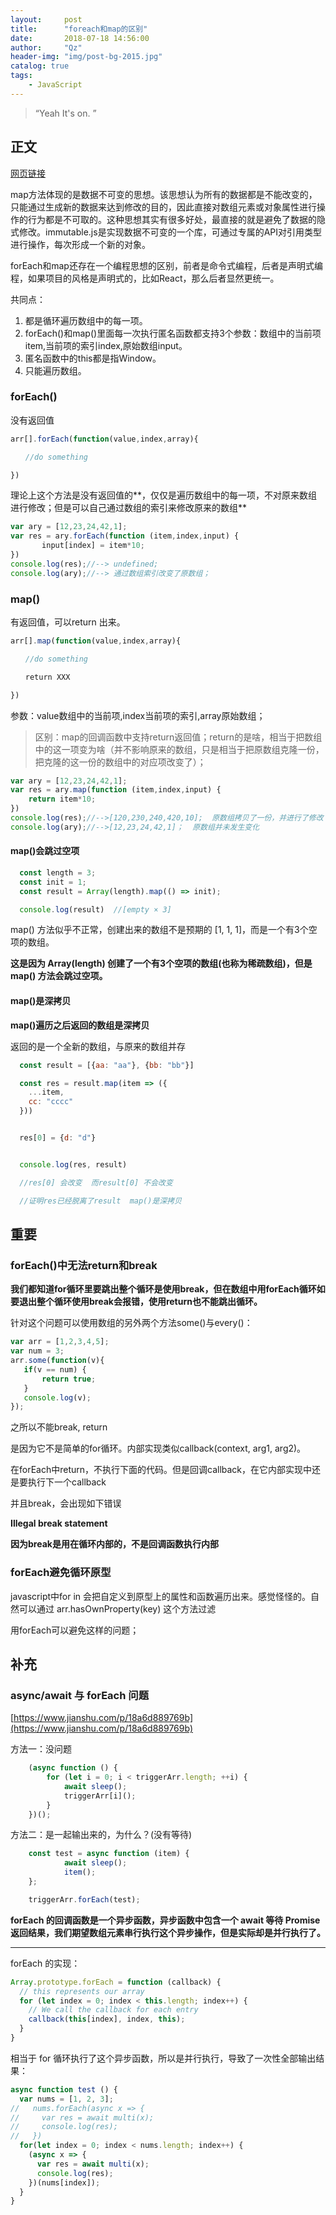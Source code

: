 ```yaml
---
layout:     post
title:      "foreach和map的区别"
date:       2018-07-18 14:56:00
author:     "Qz"
header-img: "img/post-bg-2015.jpg"
catalog: true
tags:
    - JavaScript
---
```


> “Yeah It's on. ”


## 正文
[网页链接](https://segmentfault.com/q/1010000013170900?utm_source=index-hottest)


map方法体现的是数据不可变的思想。该思想认为所有的数据都是不能改变的，只能通过生成新的数据来达到修改的目的，因此直接对数组元素或对象属性进行操作的行为都是不可取的。这种思想其实有很多好处，最直接的就是避免了数据的隐式修改。immutable.js是实现数据不可变的一个库，可通过专属的API对引用类型进行操作，每次形成一个新的对象。


forEach和map还存在一个编程思想的区别，前者是命令式编程，后者是声明式编程，如果项目的风格是声明式的，比如React，那么后者显然更统一。


共同点：
1. 都是循环遍历数组中的每一项。
2. forEach()和map()里面每一次执行匿名函数都支持3个参数：数组中的当前项item,当前项的索引index,原始数组input。
3. 匿名函数中的this都是指Window。
4. 只能遍历数组。





### forEach()

没有返回值
```javascript
arr[].forEach(function(value,index,array){

　　//do something

})
```

理论上这个方法是没有返回值的**，仅仅是遍历数组中的每一项，不对原来数组进行修改；但是可以自己通过数组的索引来修改原来的数组**

```javascript
var ary = [12,23,24,42,1];  
var res = ary.forEach(function (item,index,input) {  
       input[index] = item*10;  
})  
console.log(res);//--> undefined;  
console.log(ary);//--> 通过数组索引改变了原数组；  
```



### map()

有返回值，可以return 出来。


```javascript
arr[].map(function(value,index,array){

　　//do something

　　return XXX

})
```
参数：value数组中的当前项,index当前项的索引,array原始数组；



>区别：map的回调函数中支持return返回值；return的是啥，相当于把数组中的这一项变为啥（并不影响原来的数组，只是相当于把原数组克隆一份，把克隆的这一份的数组中的对应项改变了）；

```javascript
var ary = [12,23,24,42,1];  
var res = ary.map(function (item,index,input) {  
    return item*10;  
})  
console.log(res);//-->[120,230,240,420,10];  原数组拷贝了一份，并进行了修改
console.log(ary);//-->[12,23,24,42,1]；  原数组并未发生变化
```


#### map()会跳过空项

```javascript
  const length = 3;
  const init = 1;
  const result = Array(length).map(() => init);

  console.log(result)  //[empty × 3]
```




map() 方法似乎不正常，创建出来的数组不是预期的 [1, 1, 1]，而是一个有3个空项的数组。




**这是因为 Array(length) 创建了一个有3个空项的数组(也称为稀疏数组)，但是 map() 方法会跳过空项。**


#### map()是深拷贝


**map()遍历之后返回的数组是深拷贝**


返回的是一个全新的数组，与原来的数组并存

```javascript
  const result = [{aa: "aa"}, {bb: "bb"}]

  const res = result.map(item => ({
    ...item,
    cc: "cccc"
  }))


  res[0] = {d: "d"}


  console.log(res, result)

  //res[0] 会改变  而result[0] 不会改变

  //证明res已经脱离了result  map()是深拷贝
```


## 重要

### forEach()中无法return和break

**我们都知道for循环里要跳出整个循环是使用break，但在数组中用forEach循环如要退出整个循环使用break会报错，使用return也不能跳出循环。**





针对这个问题可以使用数组的另外两个方法some()与every()：


```javascript
var arr = [1,2,3,4,5];
var num = 3;
arr.some(function(v){
   if(v == num) {
       return true;
   }
   console.log(v);
});
```


之所以不能break, return

是因为它不是简单的for循环。内部实现类似callback(context, arg1, arg2)。


在forEach中return，不执行下面的代码。但是回调callback，在它内部实现中还是要执行下一个callback


并且break，会出现如下错误

**Illegal break statement**


**因为break是用在循环内部的，不是回调函数执行内部**





### forEach避免循环原型


javascript中for in 会把自定义到原型上的属性和函数遍历出来。感觉怪怪的。自然可以通过 arr.hasOwnProperty(key) 这个方法过滤

用forEach可以避免这样的问题；








## 补充

### async/await 与 forEach 问题

[https://www.jianshu.com/p/18a6d889769b](https://www.jianshu.com/p/18a6d889769b)


方法一：没问题
```javascript
    (async function () {
        for (let i = 0; i < triggerArr.length; ++i) {
            await sleep();
            triggerArr[i]();
        }
    })();
```    
    
方法二：是一起输出来的，为什么？(没有等待)

```javascript
    const test = async function (item) {
            await sleep();
            item();
    };

    triggerArr.forEach(test);
```





**forEach 的回调函数是一个异步函数，异步函数中包含一个 await 等待 Promise 返回结果，我们期望数组元素串行执行这个异步操作，但是实际却是并行执行了。**






------------------------


forEach 的实现：


```javascript
Array.prototype.forEach = function (callback) {
  // this represents our array
  for (let index = 0; index < this.length; index++) {
    // We call the callback for each entry
    callback(this[index], index, this);
  }
}

```



相当于 for 循环执行了这个异步函数，所以是并行执行，导致了一次性全部输出结果：






```javascript
async function test () {
  var nums = [1, 2, 3];
//   nums.forEach(async x => {
//     var res = await multi(x);
//     console.log(res);
//   })
  for(let index = 0; index < nums.length; index++) {
    (async x => {
      var res = await multi(x);
      console.log(res);
    })(nums[index]);
  }
}
```












